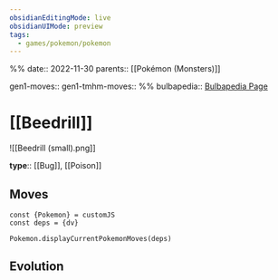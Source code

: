 ```yaml
---
obsidianEditingMode: live
obsidianUIMode: preview
tags:
  - games/pokemon/pokemon
---
```

%%
date:: 2022-11-30
parents:: [[Pokémon (Monsters)]]

gen1-moves:: 
gen1-tmhm-moves::
%%
bulbapedia:: [Bulbapedia Page](https://bulbapedia.bulbagarden.net/wiki/Beedrill_(Pok%C3%A9mon))

# [[Beedrill]]

![[Beedrill (small).png]]

**type**:: [[Bug]], [[Poison]]

## Moves

```dataviewjs
const {Pokemon} = customJS
const deps = {dv}

Pokemon.displayCurrentPokemonMoves(deps)
```

## Evolution
